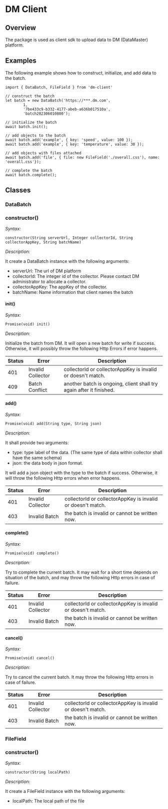 # DM Client

## Overview

The package is used as client sdk to upload data to DM (DataMaster) platform.

## Examples

The following example shows how to construct, initialize, and add data to the batch.

```
import { DataBatch, FileField } from 'dm-client'

// construct the batch
let batch = new DataBatch('https://***.dm.com', 
		1, 
		'7be433c9-b332-4177-abeb-a636b017510a',
		'batch202306010800');

// initialize the batch
await batch.init();

// add objects to the batch
await batch.add('example', { key: 'speed', value: 100 });
await batch.add('example', { key: 'temperature', value: 30 });

// add objects with files attached
await batch.add('file', { file: new FileField('./overall.css'), name: 'overall.css'});

// complete the batch
await batch.complete();
```

## Classes

### DataBatch

### constructor()

*Syntax:* 

`constructor(String serverUrl, Integer collectorId, String collectorAppKey, String batchName)`

*Description:*

It create a DataBatch instance with the following arguments:

- serverUrl: The url of DM platform
- collectorId: The integer id of the collector. Please contact DM administrator to allocate a collector.
- collectorAppKey: The appKey of the collector.
- batchName: Name information that client names the batch

#### init()

*Syntax:*

`Promise(void) init()`

*Description:*

Initialize the batch from DM. It will open a new batch for write if success. Otherwise, it will possibly throw the following Http Errors if error happens.

| Status | Error             | Description                                                  |
| ------ | ----------------- | ------------------------------------------------------------ |
| 401    | Invalid Collector | collectorId or collectorAppKey is invalid or doesn't match.  |
| 409    | Batch Conflict    | another batch is ongoing, client shall try again after it finished. |

#### add()

*Syntax:*

`Promise(void) add(String type, String json)`

*Description:*

It shall provide two arguments:

- type: type label of the data. (The same type of data within collector shall have the same schema)
- json: the data body in json format.

It will add a json object with the type to the batch if success. Otherwise, it will throw the following Http errors when error happens.

| Status | Error             | Description                                                 |
| ------ | ----------------- | ----------------------------------------------------------- |
| 401    | Invalid Collector | collectorId or collectorAppKey is invalid or doesn't match. |
| 403    | Invalid Batch     | the batch is invalid or cannot be written now.              |

#### complete()

*Syntax:*

`Promise(void) complete()`

*Description:*

Try to complete the current batch. It may wait for a short time depends on situation of the batch, and may throw the following Http errors in case of failure.

| Status | Error             | Description                                                 |
| ------ | ----------------- | ----------------------------------------------------------- |
| 401    | Invalid Collector | collectorId or collectorAppKey is invalid or doesn't match. |
| 403    | Invalid Batch     | the batch is invalid or cannot be written now.              |

#### cancel()

*Syntax:*

`Promise(void) cancel()`

*Description:*

Try to cancel the current batch. It may throw the following Http errors in case of failure.

| Status | Error             | Description                                                 |
| ------ | ----------------- | ----------------------------------------------------------- |
| 401    | Invalid Collector | collectorId or collectorAppKey is invalid or doesn't match. |
| 403    | Invalid Batch     | the batch is invalid or cannot be written now.              |

### FileField

### constructor()

*Syntax:* 

`constructor(String localPath)`

*Description:*

It create a FileField instance with the following arguments:

- localPath: The local path of the file



